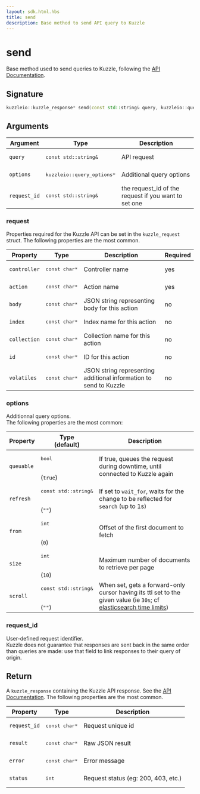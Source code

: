 ```yaml
---
layout: sdk.html.hbs
title: send
description: Base method to send API query to Kuzzle
---
```


# send

Base method used to send queries to Kuzzle, following the [API Documentation](/core/1/api).

## Signature

```cpp
kuzzleio::kuzzle_response* send(const std::string& query, kuzzleio::query_options *options, const std::string& request_id);
```

## Arguments

| Argument     | Type                                 | Description                                          |
| ------------ | ------------------------------------ | ---------------------------------------------------- |
| `query`      | <pre>const std::string&</pre>        | API request                                          |
| `options`    | <pre>kuzzleio::query_options\*</pre> | Additional query options                             |
| `request_id` | <pre>const std::string&</pre>        | the request_id of the request if you want to set one |

### request

Properties required for the Kuzzle API can be set in the `kuzzle_request` struct.
The following properties are the most common.

| Property     | Type                    | Description                                                       | Required |
| ------------ | ----------------------- | ----------------------------------------------------------------- | -------- |
| `controller` | <pre>const char\*</pre> | Controller name                                                   | yes      |
| `action`     | <pre>const char\*</pre> | Action name                                                       | yes      |
| `body`       | <pre>const char\*</pre> | JSON string representing body for this action                     | no       |
| `index`      | <pre>const char\*</pre> | Index name for this action                                        | no       |
| `collection` | <pre>const char\*</pre> | Collection name for this action                                   | no       |
| `id`         | <pre>const char\*</pre> | ID for this action                                                | no       |
| `volatiles`  | <pre>const char\*</pre> | JSON string representing additional information to send to Kuzzle | no       |

### options

Additionnal query options.  
The following properties are the most common:

| Property   | Type<br/>(default)                       | Description                                                                                                                                                                                                           |
| ---------- | ---------------------------------------- | --------------------------------------------------------------------------------------------------------------------------------------------------------------------------------------------------------------------- |
| `queuable` | <pre>bool</pre><br/>(`true`)             | If true, queues the request during downtime, until connected to Kuzzle again                                                                                                                                          |
| `refresh`  | <pre>const std::string&</pre><br/>(`""`) | If set to `wait_for`, waits for the change to be reflected for `search` (up to 1s)                                                                                                                                    |
| `from`     | <pre>int</pre><br/>(`0`)                 | Offset of the first document to fetch                                                                                                                                                                                 |
| `size`     | <pre>int</pre><br/>(`10`)                | Maximum number of documents to retrieve per page                                                                                                                                                                      |
| `scroll`   | <pre>const std::string&</pre><br/>(`""`) | When set, gets a forward-only cursor having its ttl set to the given value (ie `30s`; cf [elasticsearch time limits](https://www.elastic.co/guide/en/elasticsearch/reference/current/common-options.html#time-units)) |

### request_id

User-defined request identifier.  
Kuzzle does not guarantee that responses are sent back in the same order than queries are made: use that field to link responses to their query of origin.

## Return

A `kuzzle_response` containing the Kuzzle API response. See the [API Documentation](/core/1/api/essentials/kuzzle-response).
The following properties are the most common.

| Property     | Type                    | Description                         |
| ------------ | ----------------------- | ----------------------------------- |
| `request_id` | <pre>const char\*</pre> | Request unique id                   |
| `result`     | <pre>const char\*</pre> | Raw JSON result                     |
| `error`      | <pre>const char\*</pre> | Error message                       |
| `status`     | <pre>int</pre>          | Request status (eg: 200, 403, etc.) |
